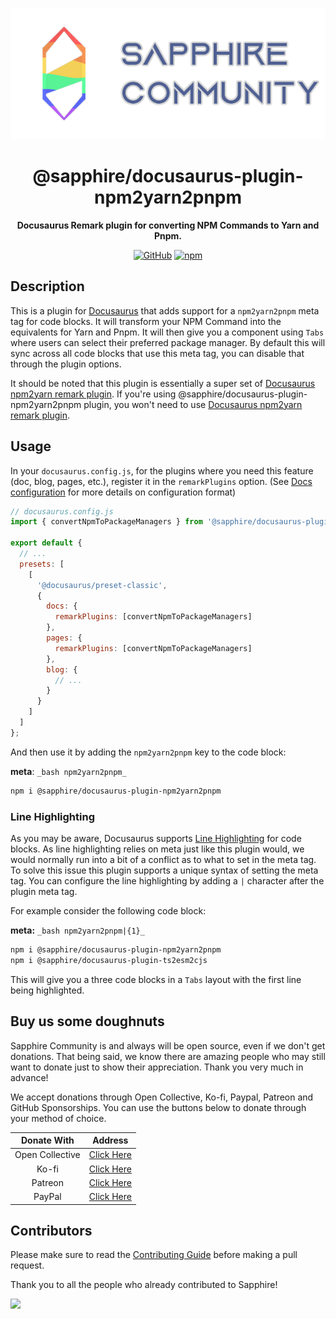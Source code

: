 <div align="center">

![Sapphire Logo](https://raw.githubusercontent.com/sapphiredev/assets/main/banners/SapphireCommunity.png)

# @sapphire/docusaurus-plugin-npm2yarn2pnpm

**Docusaurus Remark plugin for converting NPM Commands to Yarn and Pnpm.**

[![GitHub](https://img.shields.io/github/license/sapphiredev/documentation-plugins)](https://github.com/sapphiredev/documentation-plugins/blob/main/LICENSE.md)
[![npm](https://img.shields.io/npm/v/@sapphire/docusaurus-plugin-npm2yarn2pnpm?color=crimson&logo=npm&style=flat-square)](https://www.npmjs.com/package/@sapphire/docusaurus-plugin-npm2yarn2pnpm)

</div>

## Description

This is a plugin for [Docusaurus](https://docusaurus.io) that adds support for a `npm2yarn2pnpm` meta tag for code
blocks. It will transform your NPM Command into the equivalents for Yarn and Pnpm. It will then give you a component
using `Tabs` where users can select their preferred package manager. By default this will sync across all code blocks
that use this meta tag, you can disable that through the plugin options.

It should be noted that this plugin is essentially a super set of [Docusaurus npm2yarn remark
plugin][docusaurus-npm2yarn-remark-plugin]. If you're using @sapphire/docusaurus-plugin-npm2yarn2pnpm plugin, you won't
need to use [Docusaurus npm2yarn remark plugin][docusaurus-npm2yarn-remark-plugin].

## Usage

In your `docusaurus.config.js`, for the plugins where you need this feature (doc, blog, pages, etc.), register it in the
`remarkPlugins` option. (See [Docs configuration][docconf] for more details on configuration format)

```js
// docusaurus.config.js
import { convertNpmToPackageManagers } from '@sapphire/docusaurus-plugin-npm2yarn2pnpm';

export default {
  // ...
  presets: [
    [
      '@docusaurus/preset-classic',
      {
        docs: {
          remarkPlugins: [convertNpmToPackageManagers]
        },
        pages: {
          remarkPlugins: [convertNpmToPackageManagers]
        },
        blog: {
          // ...
        }
      }
    ]
  ]
};
```

And then use it by adding the `npm2yarn2pnpm` key to the code block:

**meta**: `_bash npm2yarn2pnpm_`

```bash
npm i @sapphire/docusaurus-plugin-npm2yarn2pnpm
```

### Line Highlighting

As you may be aware, Docusaurus supports [Line Highlighting][line-highlighting] for code blocks. As line highlighting
relies on meta just like this plugin would, we would normally run into a bit of a conflict as to what to set in the meta
tag. To solve this issue this plugin supports a unique syntax of setting the meta tag. You can configure the line
highlighting by adding a `|` character after the plugin meta tag.

For example consider the following code block:

**meta:** `_bash npm2yarn2pnpm|{1}_ `

```bash
npm i @sapphire/docusaurus-plugin-npm2yarn2pnpm
npm i @sapphire/docusaurus-plugin-ts2esm2cjs
```

This will give you a three code blocks in a `Tabs` layout with the first line being highlighted.

## Buy us some doughnuts

Sapphire Community is and always will be open source, even if we don't get donations. That being said, we know there are
amazing people who may still want to donate just to show their appreciation. Thank you very much in advance!

We accept donations through Open Collective, Ko-fi, Paypal, Patreon and GitHub Sponsorships. You can use the buttons
below to donate through your method of choice.

|   Donate With   |                       Address                       |
| :-------------: | :-------------------------------------------------: |
| Open Collective | [Click Here](https://sapphirejs.dev/opencollective) |
|      Ko-fi      |      [Click Here](https://sapphirejs.dev/kofi)      |
|     Patreon     |    [Click Here](https://sapphirejs.dev/patreon)     |
|     PayPal      |     [Click Here](https://sapphirejs.dev/paypal)     |

## Contributors

Please make sure to read the [Contributing Guide][contributing] before making a pull request.

Thank you to all the people who already contributed to Sapphire!

<a href="https://github.com/sapphiredev/documentation-plugins/graphs/contributors">
  <img src="https://contrib.rocks/image?repo=sapphiredev/documentation-plugins" />
</a>

[contributing]: https://github.com/sapphiredev/.github/blob/main/.github/CONTRIBUTING.md
[docconf]: https://docusaurus.io/docs/api/plugins/@docusaurus/plugin-content-docs#ex-config
[docusaurus-npm2yarn-remark-plugin]: https://docusaurus.io/docs/markdown-features/code-blocks#npm2yarn-remark-plugin
[line-highlighting]: https://docusaurus.io/docs/markdown-features/code-blocks#line-highlighting
